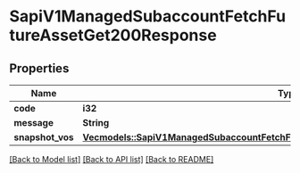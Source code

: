 # SapiV1ManagedSubaccountFetchFutureAssetGet200Response

## Properties

Name | Type | Description | Notes
------------ | ------------- | ------------- | -------------
**code** | **i32** |  | 
**message** | **String** |  | 
**snapshot_vos** | [**Vec<models::SapiV1ManagedSubaccountFetchFutureAssetGet200ResponseSnapshotVosInner>**](_sapi_v1_managed_subaccount_fetch_future_asset_get_200_response_snapshotVos_inner.md) |  | 

[[Back to Model list]](../README.md#documentation-for-models) [[Back to API list]](../README.md#documentation-for-api-endpoints) [[Back to README]](../README.md)


